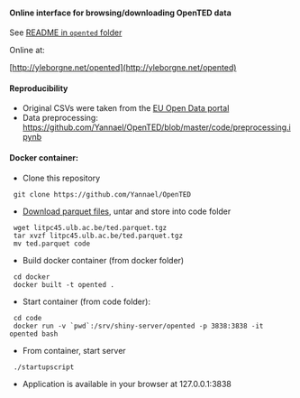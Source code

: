 #### Online interface for browsing/downloading OpenTED data

See [README in `opented` folder](https://github.com/Yannael/OpenTED/tree/master/code)

Online at: 

[http://yleborgne.net/opented](http://yleborgne.net/opented)

#### Reproducibility

* Original CSVs were taken from the [EU Open Data portal](https://data.europa.eu/euodp/en/data/dataset/ted-csv)
* Data preprocessing: https://github.com/Yannael/OpenTED/blob/master/code/preprocessing.ipynb

#### Docker container:
* Clone this repository

```
 git clone https://github.com/Yannael/OpenTED 
```

* [Download parquet files](), untar and store into code folder

```  
 wget litpc45.ulb.ac.be/ted.parquet.tgz
 tar xvzf litpc45.ulb.ac.be/ted.parquet.tgz
 mv ted.parquet code
```

* Build docker container (from docker folder)

```
 cd docker
 docker built -t opented .
```

* Start container (from code folder):

```
 cd code
 docker run -v `pwd`:/srv/shiny-server/opented -p 3838:3838 -it opented bash
```

* From container, start server

```  
 ./startupscript
```

* Application is available in your browser at 127.0.0.1:3838
  
  